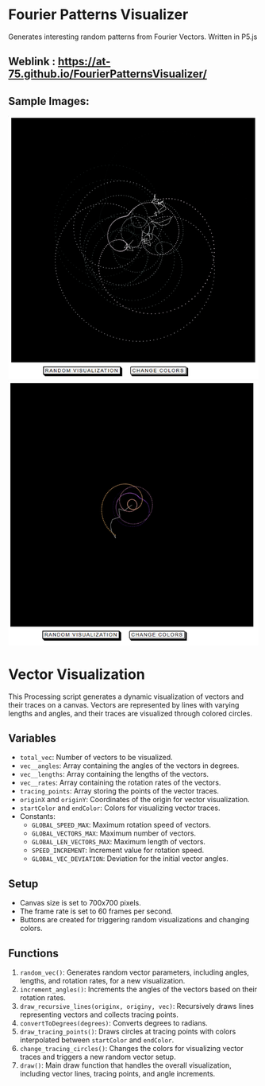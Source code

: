 # Fourier Patterns Visualizer

Generates interesting random patterns from Fourier Vectors. Written in P5.js

## Weblink : https://at-75.github.io/FourierPatternsVisualizer/

## Sample Images:

![Image 1](https://github.com/at-75/FourierPatternsVisualizer/blob/at-75-patch-1/sample_images/img1.png)
![Image 2](https://github.com/at-75/FourierPatternsVisualizer/blob/at-75-patch-1/sample_images/img1_2.png)

# Vector Visualization

This Processing script generates a dynamic visualization of vectors and their traces on a canvas. Vectors are represented by lines with varying lengths and angles, and their traces are visualized through colored circles.

## Variables

- `total_vec`: Number of vectors to be visualized.
- `vec__angles`: Array containing the angles of the vectors in degrees.
- `vec__lengths`: Array containing the lengths of the vectors.
- `vec__rates`: Array containing the rotation rates of the vectors.
- `tracing_points`: Array storing the points of the vector traces.
- `originX` and `originY`: Coordinates of the origin for vector visualization.
- `startColor` and `endColor`: Colors for visualizing vector traces.
- Constants:
  - `GLOBAL_SPEED_MAX`: Maximum rotation speed of vectors.
  - `GLOBAL_VECTORS_MAX`: Maximum number of vectors.
  - `GLOBAL_LEN_VECTORS_MAX`: Maximum length of vectors.
  - `SPEED_INCREMENT`: Increment value for rotation speed.
  - `GLOBAL_VEC_DEVIATION`: Deviation for the initial vector angles.

## Setup

- Canvas size is set to 700x700 pixels.
- The frame rate is set to 60 frames per second.
- Buttons are created for triggering random visualizations and changing colors.

## Functions

1. `random_vec()`: Generates random vector parameters, including angles, lengths, and rotation rates, for a new visualization.
2. `increment_angles()`: Increments the angles of the vectors based on their rotation rates.
3. `draw_recursive_lines(originx, originy, vec)`: Recursively draws lines representing vectors and collects tracing points.
4. `convertToDegrees(degrees)`: Converts degrees to radians.
5. `draw_tracing_points()`: Draws circles at tracing points with colors interpolated between `startColor` and `endColor`.
6. `change_tracing_circles()`: Changes the colors for visualizing vector traces and triggers a new random vector setup.
7. `draw()`: Main draw function that handles the overall visualization, including vector lines, tracing points, and angle increments.

